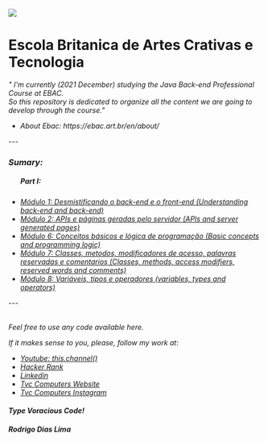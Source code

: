 <br>
<a href="https://ebac.art.br/en"><img src="https://ebaconline.com.br/_nuxt/d58908d198123d3c50c18638f58abb26.svg"></a>
<h1>Escola Britanica de Artes Crativas e Tecnologia</h1>

<em>" I'm currently (2021 December) studying the Java Back-end Professional Course at EBAC.<br> So this repository is dedicated to organize all the content we are going to develop through the course."<em>
  <ul>
    <li>About Ebac: https://ebac.art.br/en/about/
  </ul>
 
  
  <p>---</p>

<h3>Sumary:</h3>

<ul>
  <h5>Part I:</h5>
  <li><a href="https://github.com/rodrigodiaslima1/EscolaBritanica/tree/main/1-%20Desmistificando%20o%20back-end%20e%20front-end/Exercises">Módulo 1: Desmistificando o back-end e o front-end (Understanding back-end and back-end)</a></li>
  
  <li><a href="https://github.com/rodrigodiaslima1/EscolaBritanica/tree/main/2-%20APIs%20e%20p%C3%A1ginas%20geradas%20pelo%20servidor/Exercises">Módulo 2: APIs e páginas geradas pelo servidor (APIs and server generated pages)</a></li>
  
  <li><a href="https://github.com/rodrigodiaslima1/EscolaBritanica/tree/main/6-%20Conceitos%20b%C3%A1sicos%20e%20l%C3%B3gica%20de%20programa%C3%A7%C3%A3o/Exercises">Módulo 6: Conceitos básicos e lógica de programação (Basic concepts and programming logic)</a></li>
  
  <li><a href="https://github.com/rodrigodiaslima1/EscolaBritanica/tree/main/7-%20Classes%2C%20metodos%2C%20modificadores%20de%20acesso%2C%20palavras%20reservadas%20e%20comentarios">Módulo 7: Classes, metodos, modificadores de acesso, palavras reservadas e comentarios (Classes, methods, access modifiers, reserved words and comments)</a></li>
  
  <li><a href="https://github.com/rodrigodiaslima1/EscolaBritanica/tree/main/8-%20Variaveis%2C%20tipos%20e%20operadores">Módulo 8: Variáveis, tipos e operadores (variables, types and operators)</a></li>
  
</ul>


<p>---</p>
<br>
Feel free to use any code available here.

If it makes sense to you, please, follow my work at:
- <a href="https://www.youtube.com/channel/UCa7HpkUTNYhTpWNXb7VX-pg" ><em>Youtube: this.channel()</em></a>
- <a href="https://www.hackerrank.com/rodrigodiaslima1" ><em>Hacker Rank</em></a>
- <a href="https://www.linkedin.com/in/rodrigodiaslima1/" ><em>Linkedin</em></a>
- <a href="https://www.tvvvvc.com/" ><em>Tvc Computers Website</em></a>
- <a href="https://www.instagram.com/tvc_computers/" ><em>Tvc Computers Instagram</em></a>

<h4><em>Type Voracious Code!</em></h4>
<h4>Rodrigo Dias Lima</h4>
